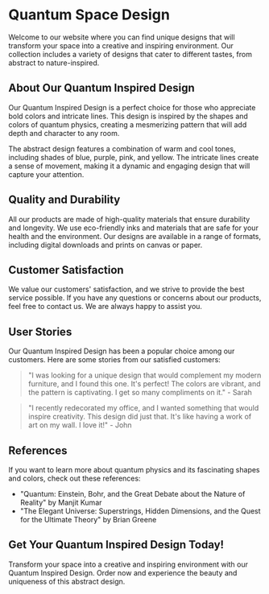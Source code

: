 <!--font:Dancing Script-->

# Quantum Space Design

Welcome to our website where you can find unique designs that will transform your space into a creative and inspiring environment. Our collection includes a variety of designs that cater to different tastes, from abstract to nature-inspired.

## About Our Quantum Inspired Design

Our Quantum Inspired Design is a perfect choice for those who appreciate bold colors and intricate lines. This design is inspired by the shapes and colors of quantum physics, creating a mesmerizing pattern that will add depth and character to any room.

The abstract design features a combination of warm and cool tones, including shades of blue, purple, pink, and yellow. The intricate lines create a sense of movement, making it a dynamic and engaging design that will capture your attention.

## Quality and Durability

All our products are made of high-quality materials that ensure durability and longevity. We use eco-friendly inks and materials that are safe for your health and the environment. Our designs are available in a range of formats, including digital downloads and prints on canvas or paper.

## Customer Satisfaction

We value our customers' satisfaction, and we strive to provide the best service possible. If you have any questions or concerns about our products, feel free to contact us. We are always happy to assist you.

## User Stories

Our Quantum Inspired Design has been a popular choice among our customers. Here are some stories from our satisfied customers:

> "I was looking for a unique design that would complement my modern furniture, and I found this one. It's perfect! The colors are vibrant, and the pattern is captivating. I get so many compliments on it." - Sarah

> "I recently redecorated my office, and I wanted something that would inspire creativity. This design did just that. It's like having a work of art on my wall. I love it!" - John

## References

If you want to learn more about quantum physics and its fascinating shapes and colors, check out these references:

- "Quantum: Einstein, Bohr, and the Great Debate about the Nature of Reality" by Manjit Kumar
- "The Elegant Universe: Superstrings, Hidden Dimensions, and the Quest for the Ultimate Theory" by Brian Greene

## Get Your Quantum Inspired Design Today!

Transform your space into a creative and inspiring environment with our Quantum Inspired Design. Order now and experience the beauty and uniqueness of this abstract design.

<!--

Write me content for website with wallpaper which alt text is:

"An abstract wallpaper inspired by the shapes and colors of quantum physics, with bold colors and intricate lines."

The name/title of the page should not be 1:1 copy of the alt text but rather a real content of the website which is using this wallpaper.

- Use markdown format 
- Start with heading
- Heading should be short and concise
- The content should look like a real website 
- The website should not be about the wallpaper, wallpaper is just a related background
- Heading should be contain work "wallpaper" or "background"
- Include real sections like references, contact, user stories, etc. use things relevant to the page purpose.
- Feel free to use structure like headings, bullets, numbering, blockquotes, paragraphs, horizontal lines, etc.
- You can use formatting like bold or _italic_
- You can include UTF-8 emojis
- Links should be only #hash anchors (and you can refer to the document itself)
- Do not include images


---


# Quantum Inspired Wallpaper for Your Creative Space

Welcome to our website where you can find unique wallpapers that will transform your space into a creative and inspiring environment. Our collection includes a variety of designs that cater to different tastes, from abstract to nature-inspired.

## About Our Quantum Inspired Wallpaper

Our Quantum Inspired Wallpaper is a perfect choice for those who appreciate bold colors and intricate lines. This wallpaper is inspired by the shapes and colors of quantum physics, creating a mesmerizing pattern that will add depth and character to any room.

The abstract design features a combination of warm and cool tones, including shades of blue, purple, pink, and yellow. The intricate lines create a sense of movement, making it a dynamic and engaging wallpaper that will capture your attention.

## Quality and Durability

All our wallpapers are made of high-quality materials that ensure durability and longevity. We use eco-friendly inks and materials that are safe for your health and the environment. Our wallpapers are easy to install and remove, making it a hassle-free process for you.

## Customer Satisfaction

We value our customers' satisfaction, and we strive to provide the best service possible. If you have any questions or concerns about our products, feel free to contact us. We are always happy to assist you.

## User Stories

Our Quantum Inspired Wallpaper has been a popular choice among our customers. Here are some stories from our satisfied customers:

> "I was looking for a unique wallpaper that would complement my modern furniture, and I found this one. It's perfect! The colors are vibrant, and the pattern is captivating. I get so many compliments on it." - Sarah

> "I recently redecorated my office, and I wanted something that would inspire creativity. This wallpaper did just that. It's like having a work of art on my wall. I love it!" - John

## References

If you want to learn more about quantum physics and its fascinating shapes and colors, check out these references:

- "Quantum: Einstein, Bohr, and the Great Debate about the Nature of Reality" by Manjit Kumar
- "The Elegant Universe: Superstrings, Hidden Dimensions, and the Quest for the Ultimate Theory" by Brian Greene

## Get Your Quantum Inspired Wallpaper Today!

Transform your space into a creative and inspiring environment with our Quantum Inspired Wallpaper. Order now and experience the beauty and uniqueness of this abstract design.


---


Heading should not include word "wallpaper". The website should not be about the wallpaper itself, wallpaper is just a related background, rewrite whole content.


---


# Quantum Inspired Design for Your Creative Space

Welcome to our website where you can find unique designs that will transform your space into a creative and inspiring environment. Our collection includes a variety of designs that cater to different tastes, from abstract to nature-inspired.

## About Our Quantum Inspired Design

Our Quantum Inspired Design is a perfect choice for those who appreciate bold colors and intricate lines. This design is inspired by the shapes and colors of quantum physics, creating a mesmerizing pattern that will add depth and character to any room.

The abstract design features a combination of warm and cool tones, including shades of blue, purple, pink, and yellow. The intricate lines create a sense of movement, making it a dynamic and engaging design that will capture your attention.

## Quality and Durability

All our products are made of high-quality materials that ensure durability and longevity. We use eco-friendly inks and materials that are safe for your health and the environment. Our designs are available in a range of formats, including digital downloads and prints on canvas or paper.

## Customer Satisfaction

We value our customers' satisfaction, and we strive to provide the best service possible. If you have any questions or concerns about our products, feel free to contact us. We are always happy to assist you.

## User Stories

Our Quantum Inspired Design has been a popular choice among our customers. Here are some stories from our satisfied customers:

> "I was looking for a unique design that would complement my modern furniture, and I found this one. It's perfect! The colors are vibrant, and the pattern is captivating. I get so many compliments on it." - Sarah

> "I recently redecorated my office, and I wanted something that would inspire creativity. This design did just that. It's like having a work of art on my wall. I love it!" - John

## References

If you want to learn more about quantum physics and its fascinating shapes and colors, check out these references:

- "Quantum: Einstein, Bohr, and the Great Debate about the Nature of Reality" by Manjit Kumar
- "The Elegant Universe: Superstrings, Hidden Dimensions, and the Quest for the Ultimate Theory" by Brian Greene

## Get Your Quantum Inspired Design Today!

Transform your space into a creative and inspiring environment with our Quantum Inspired Design. Order now and experience the beauty and uniqueness of this abstract design.

-->
